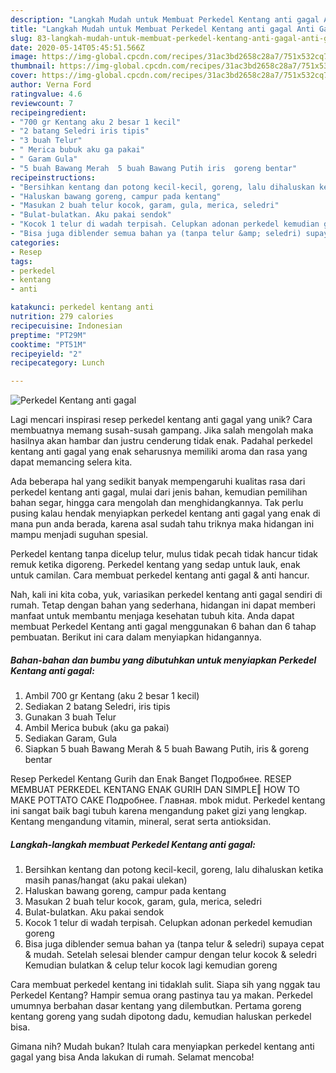 ```yaml
---
description: "Langkah Mudah untuk Membuat Perkedel Kentang anti gagal Anti Gagal"
title: "Langkah Mudah untuk Membuat Perkedel Kentang anti gagal Anti Gagal"
slug: 83-langkah-mudah-untuk-membuat-perkedel-kentang-anti-gagal-anti-gagal
date: 2020-05-14T05:45:51.566Z
image: https://img-global.cpcdn.com/recipes/31ac3bd2658c28a7/751x532cq70/perkedel-kentang-anti-gagal-foto-resep-utama.jpg
thumbnail: https://img-global.cpcdn.com/recipes/31ac3bd2658c28a7/751x532cq70/perkedel-kentang-anti-gagal-foto-resep-utama.jpg
cover: https://img-global.cpcdn.com/recipes/31ac3bd2658c28a7/751x532cq70/perkedel-kentang-anti-gagal-foto-resep-utama.jpg
author: Verna Ford
ratingvalue: 4.6
reviewcount: 7
recipeingredient:
- "700 gr Kentang aku 2 besar 1 kecil"
- "2 batang Seledri iris tipis"
- "3 buah Telur"
- " Merica bubuk aku ga pakai"
- " Garam Gula"
- "5 buah Bawang Merah  5 buah Bawang Putih iris  goreng bentar"
recipeinstructions:
- "Bersihkan kentang dan potong kecil-kecil, goreng, lalu dihaluskan ketika masih panas/hangat (aku pakai ulekan)"
- "Haluskan bawang goreng, campur pada kentang"
- "Masukan 2 buah telur kocok, garam, gula, merica, seledri"
- "Bulat-bulatkan. Aku pakai sendok"
- "Kocok 1 telur di wadah terpisah. Celupkan adonan perkedel kemudian goreng"
- "Bisa juga diblender semua bahan ya (tanpa telur &amp; seledri) supaya cepat &amp; mudah. Setelah selesai blender campur dengan telur kocok &amp; seledri Kemudian bulatkan &amp; celup telur kocok lagi kemudian goreng"
categories:
- Resep
tags:
- perkedel
- kentang
- anti

katakunci: perkedel kentang anti 
nutrition: 279 calories
recipecuisine: Indonesian
preptime: "PT29M"
cooktime: "PT51M"
recipeyield: "2"
recipecategory: Lunch

---
```



![Perkedel Kentang anti gagal](https://img-global.cpcdn.com/recipes/31ac3bd2658c28a7/751x532cq70/perkedel-kentang-anti-gagal-foto-resep-utama.jpg)

Lagi mencari inspirasi resep perkedel kentang anti gagal yang unik? Cara membuatnya memang susah-susah gampang. Jika salah mengolah maka hasilnya akan hambar dan justru cenderung tidak enak. Padahal perkedel kentang anti gagal yang enak seharusnya memiliki aroma dan rasa yang dapat memancing selera kita.

Ada beberapa hal yang sedikit banyak mempengaruhi kualitas rasa dari perkedel kentang anti gagal, mulai dari jenis bahan, kemudian pemilihan bahan segar, hingga cara mengolah dan menghidangkannya. Tak perlu pusing kalau hendak menyiapkan perkedel kentang anti gagal yang enak di mana pun anda berada, karena asal sudah tahu triknya maka hidangan ini mampu menjadi suguhan spesial.

Perkedel kentang tanpa dicelup telur, mulus tidak pecah tidak hancur tidak remuk ketika digoreng. Perkedel kentang yang sedap untuk lauk, enak untuk camilan. Cara membuat perkedel kentang anti gagal &amp; anti hancur.


Nah, kali ini kita coba, yuk, variasikan perkedel kentang anti gagal sendiri di rumah. Tetap dengan bahan yang sederhana, hidangan ini dapat memberi manfaat untuk membantu menjaga kesehatan tubuh kita. Anda dapat membuat Perkedel Kentang anti gagal menggunakan 6 bahan dan 6 tahap pembuatan. Berikut ini cara dalam menyiapkan hidangannya.

<!--inarticleads1-->

##### Bahan-bahan dan bumbu yang dibutuhkan untuk menyiapkan Perkedel Kentang anti gagal:

1. Ambil 700 gr Kentang (aku 2 besar 1 kecil)
1. Sediakan 2 batang Seledri, iris tipis
1. Gunakan 3 buah Telur
1. Ambil  Merica bubuk (aku ga pakai)
1. Sediakan  Garam, Gula
1. Siapkan 5 buah Bawang Merah &amp; 5 buah Bawang Putih, iris &amp; goreng bentar


Resep Perkedel Kentang Gurih dan Enak Banget Подробнее. RESEP MEMBUAT PERKEDEL KENTANG ENAK GURIH DAN SIMPLE‖ HOW TO MAKE POTTATO CAKE Подробнее. Главная. mbok midut. Perkedel kentang ini sangat baik bagi tubuh karena mengandung paket gizi yang lengkap. Kentang mengandung vitamin, mineral, serat serta antioksidan. 

<!--inarticleads2-->

##### Langkah-langkah membuat Perkedel Kentang anti gagal:

1. Bersihkan kentang dan potong kecil-kecil, goreng, lalu dihaluskan ketika masih panas/hangat (aku pakai ulekan)
1. Haluskan bawang goreng, campur pada kentang
1. Masukan 2 buah telur kocok, garam, gula, merica, seledri
1. Bulat-bulatkan. Aku pakai sendok
1. Kocok 1 telur di wadah terpisah. Celupkan adonan perkedel kemudian goreng
1. Bisa juga diblender semua bahan ya (tanpa telur &amp; seledri) supaya cepat &amp; mudah. Setelah selesai blender campur dengan telur kocok &amp; seledri Kemudian bulatkan &amp; celup telur kocok lagi kemudian goreng


Cara membuat perkedel kentang ini tidaklah sulit. Siapa sih yang nggak tau Perkedel Kentang? Hampir semua orang pastinya tau ya makan. Perkedel umumnya berbahan dasar kentang yang dilembutkan. Pertama goreng kentang goreng yang sudah dipotong dadu, kemudian haluskan perkedel bisa. 

Gimana nih? Mudah bukan? Itulah cara menyiapkan perkedel kentang anti gagal yang bisa Anda lakukan di rumah. Selamat mencoba!
